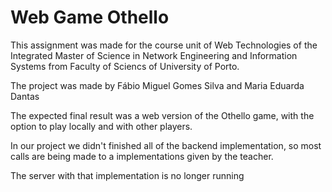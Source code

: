 # Web Game Othello

This assignment was made for the course unit of Web Technologies of the Integrated Master of Science in Network Engineering and Information Systems from Faculty of Sciencs
of University of Porto.


The project was made by Fábio Miguel Gomes Silva and Maria Eduarda Dantas

The expected final result was a web version of the Othello game, with the option to play locally and with other players.

In our project we didn't finished all of the backend implementation, so most calls are being made to a implementations given by the teacher.

The server with that implementation is no longer running
